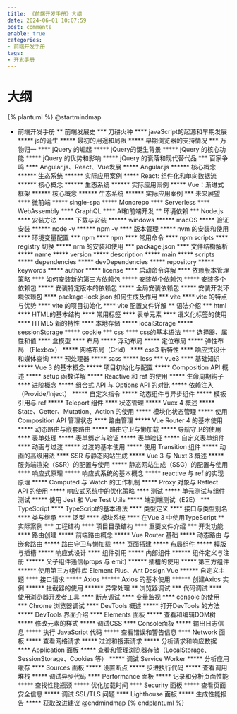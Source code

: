 ```yaml
---
title: 《前端开发手册》大纲
date: 2024-06-01 10:07:59
post: comments
enable: true
categories: 
- 前端开发手册
tags: 
- 开发手册
---
```


# 大纲

{% plantuml %}
@startmindmap
* 前端开发手册
** 前端发展史
*** 刀耕火种
**** javaScript的起源和早期发展
***** js的诞生
***** 最初的用途和局限
***** 早期浏览器的支持情况
*** 万物归一
**** jQuery 的崛起
***** jQuery的诞生背景
***** jQuery 的核心功能
***** jQuery 的优势和影响
***** jQuery 的衰落和现代替代品
*** 百家争鸣
**** Angular.js、React、Vue发展
***** Angular.js
****** 核心概念
****** 生态系统
****** 实际应用案例
***** React: 组件化和单向数据流
****** 核心概念
****** 生态系统
****** 实际应用案例
***** Vue：渐进式框架
****** 核心概念
****** 生态系统
****** 实际应用案例
*** 未来展望
**** 微前端
***** single-spa
***** Monorepo
**** Serverless
**** WebAssembly
**** GraphQL
**** AI和前端开发
** 环境依赖
*** Node.js
**** 安装方法
***** 下载与安装
****** windows
****** macOS
***** 验证安装
****** node -v
****** npm -v
**** 版本管理
***** nvm 的安装和使用
**** 环境变量配置
*** npm
**** npm
**** 常用命令
**** npm scripts
**** registry 切换
***** nrm 的安装和使用
*** package.json
**** 文件结构解析
***** name
***** version
***** description
***** main
***** scripts
***** dependencies
***** devDependencies
***** repository
***** keywords
***** author
***** license
**** 启动命令详解
**** 依赖版本管理策略
**** 如何安装新的第三方依赖包
***** 安装单个依赖包
***** 安装多个依赖包
***** 安装特定版本的依赖包
***** 全局安装依赖包
***** 安装开发环境依赖包
**** package-lock.json 如何生成及作用
*** vite
**** vite 的特点与优势
**** vite 的项目初始化
**** vite 配置文件详解
** 语法介绍
*** html
**** HTML的基本结构
**** 常用标签
**** 表单元素
**** 语义化标签的使用
**** HTML5 新的特性
**** 本地存储
***** localStorage
***** sessionStorage
***** cookie
*** css
**** css的基本语法
**** 选择器、属性和值
**** 盒模型
**** 布局
***** 浮动布局
***** 定位布局
***** 弹性布局 （Flexbox）
***** 网格布局（Grid）
**** css3 新特性
**** 响应式设计和媒体查询
**** 预处理器
***** sass
***** less
*** vue3
**** 基础知识
***** Vue 3 的基本概念
***** 项目初始化与配置
***** Composition API 概述
***** setup 函数详解
***** Reactive 和 ref 的使用
***** 生命周期钩子
**** 进阶概念
***** 组合式 API 与 Options API 的对比
***** 依赖注入（Provide/Inject）
***** 自定义指令
***** 动态组件与异步组件
***** 模板引用与 ref
***** Teleport 组件
**** 状态管理
***** Vuex 4 概述
***** State、Getter、Mutation、Action 的使用
***** 模块化状态管理
***** 使用 Composition API 管理状态
**** 路由管理
***** Vue Router 4 的基本使用
***** 动态路由与嵌套路由
***** 路由守卫与懒加载
***** 导航守卫的使用
**** 表单处理
***** 表单绑定与验证
***** 表单验证
***** 自定义表单组件
**** 动画与过渡
***** 过渡的基本使用
***** 使用 Transition 组件
***** 动画的高级用法
**** SSR 与静态网站生成
***** Vue 3 与 Nuxt 3 概述
***** 服务端渲染（SSR）的配置与使用
***** 静态网站生成（SSG）的配置与使用
**** 响应式原理
***** 响应式系统的基本概念
***** reactive 与 ref 的实现原理
***** Computed 与 Watch 的工作机制
***** Proxy 对象与 Reflect API 的使用
***** 响应式系统中的优化策略
**** 测试
***** 单元测试与组件测试
***** 使用 Jest 和 Vue Test Utils
***** 端到端测试（E2E）
*** TypeScript
**** TypeScript的基本语法
**** 类型定义
**** 接口与类型别名
**** 类与继承
**** 泛型
**** 模块系统
**** 在Vue 3 中使用TypeScript
** 实际案例
*** 工程结构
**** 项目目录结构
**** 重要文件介绍
*** 开发功能
**** 路由创建
***** 前端路由概念
***** Vue Router 基础
***** 动态路由 与 嵌套路由
***** 路由守卫与懒加载
**** 页面搭建
***** 布局组件
***** 模版与插槽
***** 响应式设计
**** 组件引用
***** 内部组件
****** 组件定义与注册
****** 父子组件通信(props 与 emit)
****** 插槽的使用
***** 第三方组件
****** 使用第三方组件库 Element Plus、Ant Design Vue
****** 自定义主题
**** 接口请求
***** Axios
****** Axios 的基本使用
****** 创建Axios 实例
****** 拦截器的使用
****** 异常处理
** 浏览器调试
*** 代码调试
**** 使用浏览器开发者工具
**** 断点调试
**** 变量监视
**** console 的使用
*** Chrome 浏览器调试
**** DevTools 概述
***** 打开DevTools 的方法
***** DevTools 界面介绍
**** Elements 面板
***** 查看和编辑DOM树
***** 修改元素的样式
***** 调试CSS
**** Console面板
***** 输出日志信息
***** 执行 JavaScript 代码
***** 查看错误和警告信息
**** Network 面板
***** 查看网络请求
***** 过滤和搜索请求
***** 分析请求和响应数据
**** Application 面板
***** 查看和管理浏览器存储（LocalStorage、SessionStorage、Cookies 等）
***** 调试 Service Worker
***** 分析应用缓存
**** Sources 面板
***** 设置断点
***** 步进执行代码
***** 查看调用堆栈
***** 调试异步代码
**** Performance 面板
***** 记录和分析页面性能
***** 查找性能瓶颈
***** 优化加载时间
**** Security 面板
***** 查看页面安全信息
***** 调试 SSL/TLS 问题
**** Lighthouse 面板
***** 生成性能报告
***** 获取改进建议
@endmindmap
{% endplantuml %}

